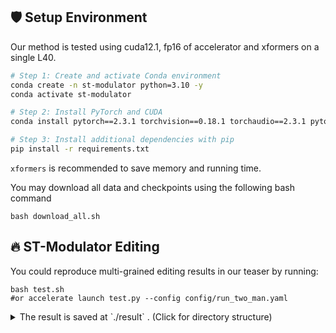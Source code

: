 ## 🛡 Setup Environment
Our method is tested using cuda12.1, fp16 of accelerator and xformers on a single L40.

```bash
# Step 1: Create and activate Conda environment
conda create -n st-modulator python=3.10 -y
conda activate st-modulator

# Step 2: Install PyTorch and CUDA
conda install pytorch==2.3.1 torchvision==0.18.1 torchaudio==2.3.1 pytorch-cuda=12.1 -c pytorch -c nvidia

# Step 3: Install additional dependencies with pip
pip install -r requirements.txt
```

`xformers` is recommended to save memory and running time. 

</details>

You may download all data and checkpoints using the following bash command
```
bash download_all.sh
```

## 🔥 ST-Modulator Editing

You could reproduce multi-grained editing results in our teaser by running:

```
bash test.sh 
#or accelerate launch test.py --config config/run_two_man.yaml
```

<details><summary>The result is saved at `./result` . (Click for directory structure) </summary>

```
result
├── run_two_man
│   ├── infer_samples
│   ├── sample
│           ├── step_0         # result image folder
│           ├── step_0.mp4       # result video
│           ├── source_video.mp4    # the input video

```

</details>